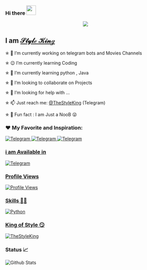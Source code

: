### Hi there  <img src="https://raw.githubusercontent.com/MartinHeinz/MartinHeinz/master/wave.gif" width="30px">

<!--
**Style-King/Style-King** is a ✨ _special_ ✨ repository because its `README.md` (this file) appears on your GitHub profile.

Here are some ideas to get you started:

- 🔭 I’m currently working on ...
- 🌱 I’m currently learning ...
- 👯 I’m looking to collaborate on ...
- 🤔 I’m looking for help with ...
- 💬 Ask me about ...
- 📫 How to reach me: ...
- 😄 Pronouns: ...
- ⚡ Fun fact: ...
-->

[<p align="center">
<img src="https://telegra.ph/file/fad7278c16adccaa0d192.jpg">](https://telegram.dog/TheStyleKing)

## I am [𝒮𝓉𝓎𝓁ℯ 𝒦𝒾𝓃ℊ](https://telegram.dog/TheStyleKing)

✯ 🔭 I’m currently working on telegram bots and Movies Channels

✯ 😉 I’m currently learning Coding

✯ 🌱 I’m currently learning python , Java

✯ 👯 I’m looking to collaborate on Projects

✯ 🤔 I’m looking for help with ...

✯ 📫 Just reach me: [@TheStyleKing](https://telegram.dog/TheStyleKing) (Telegram)

✯ 🤞 Fun fact : I am Just a NooB 😜
</p>

<h3 align="left">❤️ My Favorite and Inspiration:</h3>
<p align="left">
</a>
    <a href="https://telegram.me/NS_Anonymous">
        <img
            src="https://img.shields.io/badge/NS Anonymous Bro-blue?&style=for-the-badge&logo=Telegram"
            alt="Telegram"
        >
</a>
    <a href="https://telegram.me/MrLokaman">
        <img
            src="https://img.shields.io/badge/Mr Lokaman Bro-red?&style=for-the-badge&logo=Telegram"
            alt="Telegram"
        >
</a>
    <a href="https://telegram.me/MaxxRiderz">
        <img
            src="https://img.shields.io/badge/Maxx Rider-white?&style=for-the-badge&logo=Telegram"
            alt="Telegram"
        > 
</p>

### i am Available in

</a>
    <a href="https://telegram.me/TheStyleKing">
        <img
            src="https://img.shields.io/badge/Telegram-blue?&style=for-the-badge&logo=Telegram"
            alt="Telegram"
        >

### Profile Views
![Profile Views](https://hits.seeyoufarm.com/api/count/incr/badge.svg?url=https://github.com/Style-King/&title=Profile%20Views)

### Skills 👨‍💻
</p>
</a>
    <a href="https://www.python.org">
        <img
            src="https://img.shields.io/badge/PYTHON-1f425f.svg?&style=flat&logo=python&colour=blue"
            alt="Python"
        >
</p>

### King of Style 😏
[![TheStyleKing](https://telegra.ph/file/b140675f480f3f00fe685.png)](https://telegram.dog/TheStyleKing)

### Status 📈

![Github Stats](https://github-readme-stats.vercel.app/api?username=Style-King&show_icons=true&title_color=333&icon_color=333&include_all_commits=true&theme=onedark&cache_seconds=86400)
